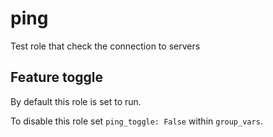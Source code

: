 # ping
Test role that check the connection to servers


## Feature toggle

By default this role is set to run.

To disable this role set `ping_toggle: False` within `group_vars`.
